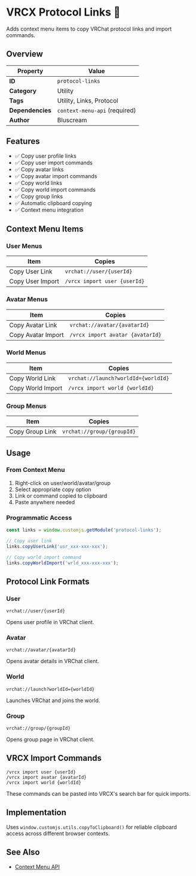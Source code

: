 # VRCX Protocol Links 🔗

Adds context menu items to copy VRChat protocol links and import commands.

## Overview

| Property         | Value                          |
| ---------------- | ------------------------------ |
| **ID**           | `protocol-links`               |
| **Category**     | Utility                        |
| **Tags**         | Utility, Links, Protocol       |
| **Dependencies** | `context-menu-api` (required)  |
| **Author**       | Bluscream                      |

## Features

- ✅ Copy user profile links
- ✅ Copy user import commands
- ✅ Copy avatar links
- ✅ Copy avatar import commands
- ✅ Copy world links  
- ✅ Copy world import commands
- ✅ Copy group links
- ✅ Automatic clipboard copying
- ✅ Context menu integration

## Context Menu Items

### User Menus

| Item              | Copies                                    |
| ----------------- | ----------------------------------------- |
| Copy User Link    | `vrchat://user/{userId}`                  |
| Copy User Import  | `/vrcx import user {userId}`              |

### Avatar Menus

| Item                | Copies                                  |
| ------------------- | --------------------------------------- |
| Copy Avatar Link    | `vrchat://avatar/{avatarId}`            |
| Copy Avatar Import  | `/vrcx import avatar {avatarId}`        |

### World Menus

| Item               | Copies                                   |
| ------------------ | ---------------------------------------- |
| Copy World Link    | `vrchat://launch?worldId={worldId}`      |
| Copy World Import  | `/vrcx import world {worldId}`           |

### Group Menus

| Item              | Copies                                    |
| ----------------- | ----------------------------------------- |
| Copy Group Link   | `vrchat://group/{groupId}`                |

## Usage

### From Context Menu

1. Right-click on user/world/avatar/group
2. Select appropriate copy option
3. Link or command copied to clipboard
4. Paste anywhere needed

### Programmatic Access

```javascript
const links = window.customjs.getModule('protocol-links');

// Copy user link
links.copyUserLink('usr_xxx-xxx-xxx');

// Copy world import command
links.copyWorldImport('wrld_xxx-xxx-xxx');
```

## Protocol Link Formats

### User

```
vrchat://user/{userId}
```

Opens user profile in VRChat client.

### Avatar

```
vrchat://avatar/{avatarId}
```

Opens avatar details in VRChat client.

### World

```
vrchat://launch?worldId={worldId}
```

Launches VRChat and joins the world.

### Group

```
vrchat://group/{groupId}
```

Opens group page in VRChat client.

## VRCX Import Commands

```
/vrcx import user {userId}
/vrcx import avatar {avatarId}
/vrcx import world {worldId}
```

These commands can be pasted into VRCX's search bar for quick imports.

## Implementation

Uses `window.customjs.utils.copyToClipboard()` for reliable clipboard access across different browser contexts.

## See Also

- [Context Menu API](context-menu-api.md)

